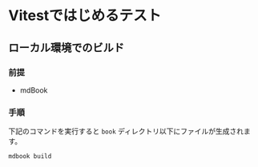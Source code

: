 # Vitestではじめるテスト

## ローカル環境でのビルド

### 前提

- mdBook

### 手順

下記のコマンドを実行すると `book` ディレクトリ以下にファイルが生成されます。

```sh
mdbook build
```
